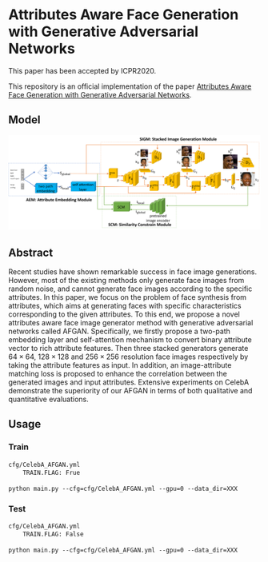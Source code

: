 # Attributes Aware Face Generation with Generative Adversarial Networks

This paper has been accepted by ICPR2020.

This repository is an official implementation of the paper [Attributes Aware Face Generation with Generative Adversarial Networks](https://arxiv.org/abs/2012.01782).
## Model
![AFGAN](./figure/AFGAN.png)
## Abstract
Recent studies have shown remarkable success in face image generations. However, most of the existing methods only generate face images from random noise, and cannot generate face images according to the specific attributes. In this paper, we focus on the problem of face synthesis from attributes, which aims at generating faces with specific characteristics corresponding to the given attributes. To this end, we propose a novel attributes aware face image generator method with generative adversarial networks called AFGAN. Specifically, we firstly propose a two-path embedding layer and self-attention mechanism to convert binary attribute vector to rich attribute features. Then three stacked generators generate $64 \times 64$, $128 \times 128$ and $256 \times 256$ resolution face images respectively by taking the attribute features as input. In addition, an image-attribute matching loss is proposed to enhance the correlation between the generated images and input attributes. Extensive experiments on CelebA demonstrate the superiority of our AFGAN in terms of both qualitative and quantitative evaluations.


## Usage

### Train
    cfg/CelebA_AFGAN.yml
        TRAIN.FLAG: Frue

    python main.py --cfg=cfg/CelebA_AFGAN.yml --gpu=0 --data_dir=XXX

### Test
    cfg/CelebA_AFGAN.yml
        TRAIN.FLAG: False

    python main.py --cfg=cfg/CelebA_AFGAN.yml --gpu=0 --data_dir=XXX